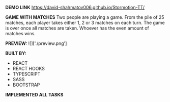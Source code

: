 **DEMO LINK**
https://david-shahmatov006.github.io/Stormotion-TT/

**GAME WITH MATCHES**
Two people are playing a game. From the pile of 25 matches, each player takes either 1, 2 or 3 matches on each turn. The game is over once all matches are taken. Whoever has the even amount of matches wins.

**PREVIEW:**
![]['./preview.png']

**BUILT BY:**
- REACT
- REACT HOOKS
- TYPESCRIPT
- SASS
- BOOTSTRAP

**IMPLEMENTED ALL TASKS**
